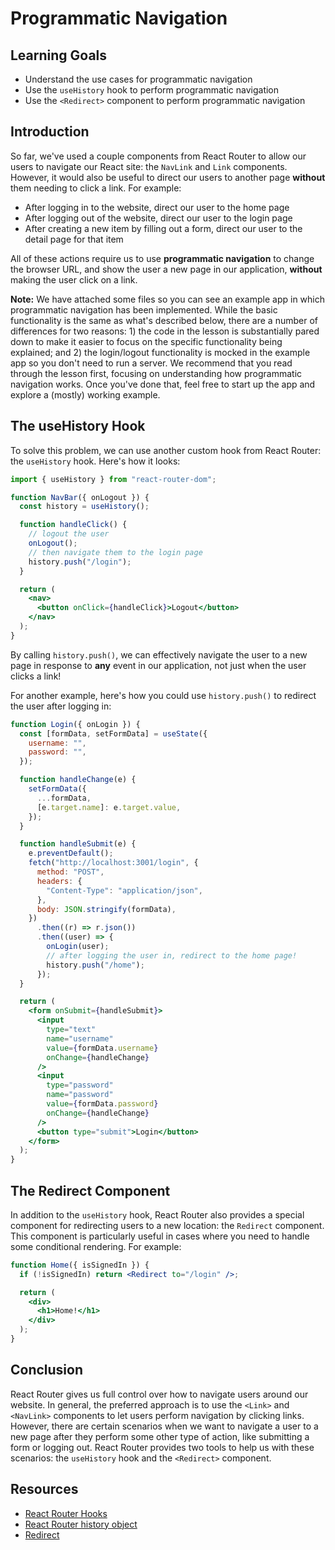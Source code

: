 # Programmatic Navigation

## Learning Goals

- Understand the use cases for programmatic navigation
- Use the `useHistory` hook to perform programmatic navigation
- Use the `<Redirect>` component to perform programmatic navigation

## Introduction

So far, we've used a couple components from React Router to allow our users to
navigate our React site: the `NavLink` and `Link` components. However, it would
also be useful to direct our users to another page **without** them needing to
click a link. For example:

- After logging in to the website, direct our user to the home page
- After logging out of the website, direct our user to the login page
- After creating a new item by filling out a form, direct our user to the detail
  page for that item

All of these actions require us to use **programmatic navigation** to change the
browser URL, and show the user a new page in our application, **without** making
the user click on a link.

**Note:** We have attached some files so you can see an example app in which
programmatic navigation has been implemented. While the basic functionality is
the same as what's described below, there are a number of differences for two
reasons: 1) the code in the lesson is substantially pared down to make it easier
to focus on the specific functionality being explained; and 2) the login/logout
functionality is mocked in the example app so you don't need to run a server. We
recommend that you read through the lesson first, focusing on understanding how
programmatic navigation works. Once you've done that, feel free to start up the
app and explore a (mostly) working example.

## The useHistory Hook

To solve this problem, we can use another custom hook from React Router: the
`useHistory` hook. Here's how it looks:

```jsx
import { useHistory } from "react-router-dom";

function NavBar({ onLogout }) {
  const history = useHistory();

  function handleClick() {
    // logout the user
    onLogout();
    // then navigate them to the login page
    history.push("/login");
  }

  return (
    <nav>
      <button onClick={handleClick}>Logout</button>
    </nav>
  );
}
```

By calling `history.push()`, we can effectively navigate the user to a new page
in response to **any** event in our application, not just when the user clicks a
link!

For another example, here's how you could use `history.push()` to redirect the
user after logging in:

```jsx
function Login({ onLogin }) {
  const [formData, setFormData] = useState({
    username: "",
    password: "",
  });

  function handleChange(e) {
    setFormData({
      ...formData,
      [e.target.name]: e.target.value,
    });
  }

  function handleSubmit(e) {
    e.preventDefault();
    fetch("http://localhost:3001/login", {
      method: "POST",
      headers: {
        "Content-Type": "application/json",
      },
      body: JSON.stringify(formData),
    })
      .then((r) => r.json())
      .then((user) => {
        onLogin(user);
        // after logging the user in, redirect to the home page!
        history.push("/home");
      });
  }

  return (
    <form onSubmit={handleSubmit}>
      <input
        type="text"
        name="username"
        value={formData.username}
        onChange={handleChange}
      />
      <input
        type="password"
        name="password"
        value={formData.password}
        onChange={handleChange}
      />
      <button type="submit">Login</button>
    </form>
  );
}
```

## The Redirect Component

In addition to the `useHistory` hook, React Router also provides a special
component for redirecting users to a new location: the `Redirect` component.
This component is particularly useful in cases where you need to handle some
conditional rendering. For example:

```jsx
function Home({ isSignedIn }) {
  if (!isSignedIn) return <Redirect to="/login" />;

  return (
    <div>
      <h1>Home!</h1>
    </div>
  );
}
```

## Conclusion

React Router gives us full control over how to navigate users around our
website. In general, the preferred approach is to use the `<Link>` and
`<NavLink>` components to let users perform navigation by clicking links.
However, there are certain scenarios when we want to navigate a user to a new
page after they perform some other type of action, like submitting a form or
logging out. React Router provides two tools to help us with these scenarios:
the `useHistory` hook and the `<Redirect>` component.

## Resources

- [React Router Hooks](https://v5.reactrouter.com/web/api/Hooks)
- [React Router history object](https://v5.reactrouter.com/web/api/history)
- [Redirect](https://v5.reactrouter.com/web/api/Redirect)
